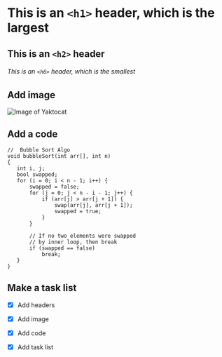 # This is an `<h1>` header, which is the largest

## This is an `<h2>` header

###### This is an `<h6>` header, which is the smallest

## Add image 
![Image of Yaktocat](https://octodex.github.com/images/yaktocat.png)

## Add a code
 ```
//  Bubble Sort Algo
void bubbleSort(int arr[], int n)
{
    int i, j;
    bool swapped;
    for (i = 0; i < n - 1; i++) {
        swapped = false;
        for (j = 0; j < n - i - 1; j++) {
            if (arr[j] > arr[j + 1]) {
                swap(arr[j], arr[j + 1]);
                swapped = true;
            }
        }

        // If no two elements were swapped
        // by inner loop, then break
        if (swapped == false)
            break;
    }
}
```
## Make a task list
- [x] Add headers
- [x] Add image
- [x] Add code
- [x] Add task list 



